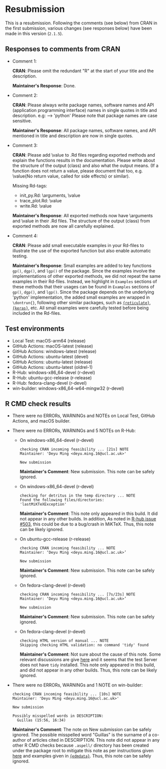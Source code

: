 # Resubmission
This is a resubmission. Following the comments (see below) from CRAN in the first submission, various changes (see responses below) have been made in this version (`2.1.5`).

## Responses to comments from CRAN

- Comment 1:

  **CRAN**: Please omit the redundant "R" at the start of your title and the description.

  **Maintainer's Response**: Done.

- Comment 2:

  **CRAN**: Please always write package names, software names and API (application programming interface) names in single quotes in title and description. e.g: --> 'python' Please note that package names are case sensitive.
  
  **Maintainer's Response**: All package names, software names, and API mentioned in title and description are now in single quotes. 

- Comment 3:

  **CRAN**: Please add \value to .Rd files regarding exported methods and explain the functions results in the documentation. Please write about the structure of the output (class) and also what the output means. (If a function does not return a value, please document that too, e.g. \value{No return value, called for side effects} or similar). 
  
  Missing Rd-tags:
  * init_py.Rd: \arguments,  \value
  * trace_plot.Rd: \value
  * write.Rd: \value
  
  **Maintainer's Response**: All exported methods now have \arguments and \value in their .Rd files. The structure of the output (class) from exported methods are now all carefully explained.

- Comment 4:

  **CRAN**: Please add small executable examples in your Rd-files to illustrate the use of the exported function but also enable automatic testing.
  
  **Maintainer's Response**: Small examples are added to key functions `gp()`, `dgp()`, and `lgp()` of the package. Since the examples involve the implementations of other exported methods, we did not repeat the same examples in their Rd-files. Instead, we highlight in `Examples` sections of these methods that their usages can be found in `Examples` sections of `gp()`, `dgp()`, and `lgp()`. Since the package depends on the underlying 'python' implementation, the added small examples are wrapped in `\dontrun{}`, following other similar packages, such as [`{reticulate}`](https://github.com/rstudio/reticulate), [`{keras}`](https://github.com/rstudio/keras), etc. All small examples were carefully tested before being included in the Rd-files. 

## Test environments

- Local Test: macOS-arm64 (release)
- GitHub Actions: macOS-latest (release)
- GitHub Actions: windows-latest (release)
- GitHub Actions: ubuntu-latest (devel)
- GitHub Actions: ubuntu-latest (release)
- GitHub Actions: ubuntu-latest (oldrel-1)
- R-Hub: windows-x86_64-devel (r-devel)
- R-Hub: ubuntu-gcc-release (r-release)
- R-Hub: fedora-clang-devel (r-devel)
- win-builder: windows-x86_64-w64-mingw32 (r-devel)

## R CMD check results

- There were no ERRORs, WARNINGs and NOTEs on Local Test, GitHub Actions, and macOS builder.

- There were no ERRORs, WARNINGs and 5 NOTEs on R-Hub:

  * On windows-x86_64-devel (r-devel)
        
    ```
    checking CRAN incoming feasibility ... [21s] NOTE
    Maintainer: 'Deyu Ming <deyu.ming.16@ucl.ac.uk>'

    New submission
    ```

    **Maintainer's Comment**: New submission. This note can be safely ignored.

  * On windows-x86_64-devel (r-devel)
    
    ```
    checking for detritus in the temp directory ... NOTE
    Found the following files/directories:
    'lastMiKTeXException'
    ```

    **Maintainer's Comment**: This note only appeared in this build. It did not appear in any other builds. In addition, As noted in [R-hub issue #503](https://github.com/r-hub/rhub/issues/503), this could be due to a bug/crash in MiKTeX. Thus, this note can be likely ignored.

  * On ubuntu-gcc-release (r-release)
        
    ```
    checking CRAN incoming feasibility ... NOTE
    Maintainer: ‘Deyu Ming <deyu.ming.16@ucl.ac.uk>’

    New submission
    ```

    **Maintainer's Comment**: New submission. This note can be safely ignored.

  * On fedora-clang-devel (r-devel)
        
    ```
    checking CRAN incoming feasibility ... [7s/23s] NOTE
    Maintainer: ‘Deyu Ming <deyu.ming.16@ucl.ac.uk>’

    New submission
    ```

    **Maintainer's Comment**: New submission. This note can be safely ignored.

  * On fedora-clang-devel (r-devel)
             
    ```
    checking HTML version of manual ... NOTE
    Skipping checking HTML validation: no command 'tidy' found
    ```
            
    **Maintainer's Comment**: Not sure about the cause of this note. Some relevant discussions are give                   [here](https://groups.google.com/g/r-sig-mac/c/7u_ivEj4zhM) and it seems that the test Server does not have `tidy` installed. This note only appeared in this build, and did not appear in any other builds. Thus, this note can be likely ignored.

- There were no ERRORs, WARNINGs and 1 NOTE on win-builder:
        
  ```
  checking CRAN incoming feasibility ... [10s] NOTE
  Maintainer: 'Deyu Ming <deyu.ming.16@ucl.ac.uk>'

  New submission

  Possibly misspelled words in DESCRIPTION:
    Guillas (15:56, 16:34)
  ```

  **Maintainer's Comment**: The note on New submission can be safely ignored. The possible misspelled word "Guillas" is the surname of a co-author of articles cited in DESCRIPTION. This note did not appear in any other R CMD checks because `.aspell/` directory has been created under the package root to mitigate this note as per instructions given [here](http://dirk.eddelbuettel.com/blog/2017/08/10/#008_aspell_cran_incoming) and examples given in [`{edmdata}`](https://github.com/tmsalab/edmdata). Thus, this note can be safely ignored.
